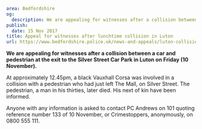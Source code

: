 ```yaml
area: Bedfordshire
og:
  description: We are appealing for witnesses after a collision between a car and pedestrian at the exit to the Silver Street Car Park in Luton on Friday (10 November).
publish:
  date: 15 Nov 2017
title: Appeal for witnesses after lunchtime collision in Luton
url: https://www.bedfordshire.police.uk/news-and-appeals/luton-collision-appeal
```

**We are appealing for witnesses after a collision between a car and pedestrian at the exit to the Silver Street Car Park in Luton on Friday (10 November).**

At approximately 12.45pm, a black Vauxhall Corsa was involved in a collision with a pedestrian who had just left The Mall, on Silver Street. The pedestrian, a man in his thirties, later died. His next of kin have been informed.

Anyone with any information is asked to contact PC Andrews on 101 quoting reference number 133 of 10 November, or Crimestoppers, anonymously, on 0800 555 111.
